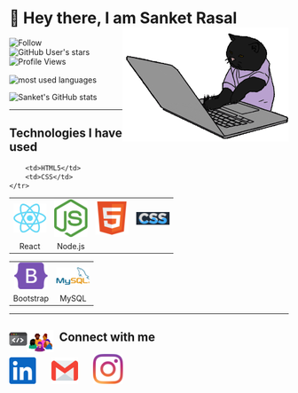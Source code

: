 <div>

# 👋 Hey there, I am Sanket Rasal <img align='right' src="/.github/cat.gif" height="" width="300" alt="coding cat">

</div>

<div>

<!-- <img alt="GitHub followers" src="https://img.shields.io/github/followers/VipulSajagane?label=follow&logo=github&style=flat-square"> -->

![Follow](https://img.shields.io/github/followers/VipulSajagane?label=follow&logo=github&style=flat-square)
![GitHub User's stars](https://img.shields.io/github/stars/VipulSajagane?label=%E2%AD%90GitHub%20stars&style=flat-square)
![Profile Views](https://komarev.com/ghpvc/?username=VipulSajagane&style=flat-square&color=ff69b4)

</div>

<img align="center" src="https://github-readme-stats.vercel.app/api/top-langs?username=VipulSajagane&show_icons=true&locale=en&layout=compact&theme=radical" alt="most used languages" />

![Sanket's GitHub stats](https://github-readme-stats.vercel.app/api?username=VipulSajagane&show_icons=true&theme=radical&layout=compact)

---

## Technologies I have used

<table >
	<tr align="center">
		<td >
		<img src="/.github/icons/react.png" width="60"/>
		</td>
		<td >
		<img src="/.github/icons/nodejs.svg" width="60"/>
		</td>
    <td >
		<img src="/.github/icons/html5.svg" width="60"/>
		</td>
    <td >
		<img src="/.github/icons/css.svg" width="60"/>
		</td>
	</tr>
	<tr align="center">
		<td>React</td>
		<td>Node.js</td>
		
		<td>HTML5</td>
		<td>CSS</td>
	</tr>
</table>
<table >
	<tr align="center">
		<td >
			<img src="/.github/icons/bootstrap.svg" width="60"/>
		</td>
		<td >
			<img src="/.github/icons/mysql-official.svg" width="60"/>
		</td>
	</tr>
	<tr align="center">
		<td>Bootstrap</td>
		<td>MySQL</td>
	</tr>
</table>

---

## <img src="/.github/code.gif" width="32" align="left">

<!-- <div>
 <img align='right' src="/.github/octocat.gif" width="400" alt="octocat">
</div> -->

## <img src="/.github/community.gif" width="48" align="left">&nbsp;&nbsp;Connect with me

<p align="left">
<a href="https://www.linkedin.com/in/vipul-sajagane-963693183/"><img src="/.github/icons/linkedin.svg" width="48"></a>&nbsp;&nbsp;&nbsp;&nbsp;&nbsp;&nbsp;
<a href="mailto:vipulsajagane1947@gmail.com"><img src="/.github/icons/email.svg" width="48"></a>&nbsp;&nbsp;&nbsp;&nbsp;&nbsp;&nbsp;
<a href="https://instagram.com/vip_0904"><img src="/.github/icons/instagram-icon.svg" width="54"></a>&nbsp;&nbsp;&nbsp;&nbsp;&nbsp;&nbsp;
</p>

